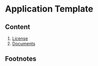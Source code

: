 # Application Template
##

## Content
1. [License](LICENSE.md)
2. [Documents](docs/readme.md)

## Footnotes